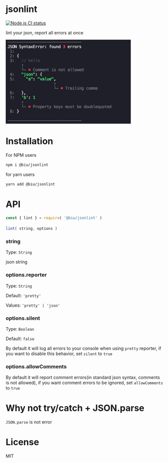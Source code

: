 # jsonlint

[![Node.js CI status](https://github.com/fengzilong/@biu/jsonlint/workflows/Node.js%20CI/badge.svg)](https://github.com/fengzilong/@biu/jsonlint/actions)

lint your json, report all errors at once

<img align="center" width="400px" src="./screenshot.jpg" />

# Installation

For NPM users

```bash
npm i @biu/jsonlint
```

for yarn users

```bash
yarn add @biu/jsonlint
```

# API

```js
const { lint } = require( '@biu/jsonlint' )

lint( string, options )
```

### string

Type: `String`

json string

### options.reporter

Type: `String`

Default: `'pretty'`

Values: `'pretty' | 'json'`

### options.silent

Type: `Boolean`

Default: `false`

By default it will log all errors to your console when using `pretty` reporter, if you want to disable this behavior, set `silent` to `true`

### options.allowComments

By default it will report comment errors(in standard json syntax, comments is not allowed), if you want comment errors to be ignored, set `allowComments` to `true`


# Why not try/catch + JSON.parse

`JSON.parse` is not error 

# License

MIT
